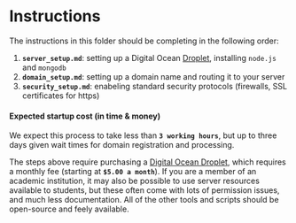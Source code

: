 # Instructions

The instructions in this folder should be completing in the following order: 

1. **`server_setup.md`**: setting up a Digital Ocean [Droplet](https://www.digitalocean.com/docs/droplets/), installing `node.js` and `mongodb`
2. **`domain_setup.md`**: setting up a domain name and routing it to your server
3. **`security_setup.md`**: enabeling standard security protocols (firewalls, SSL certificates for https)

#### Expected startup cost (in time & money)

We expect this process to take less than **`3 working hours`**, but up to three days given wait times for domain registration and processing.

The steps above require purchasing a [Digital Ocean Droplet](https://www.digitalocean.com/products/linux-distribution/ubuntu/), which requires a monthly fee (starting at **`$5.00 a month`**). If you are a member of an academic institution, it may also be possible to use server resources available to students, but these often come with lots of permission issues, and much less documentation. All of the other tools and scripts should be open-source and feely available. 